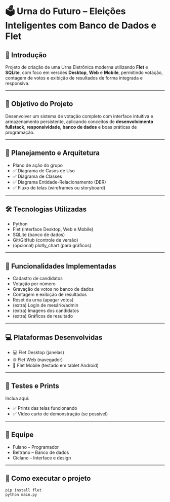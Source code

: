 # 🗳️ Urna do Futuro – Eleições Inteligentes com Banco de Dados e Flet

## 📘 Introdução

Projeto de criação de uma Urna Eletrônica moderna utilizando **Flet** e **SQLite**, com foco em versões **Desktop**, **Web** e **Mobile**, permitindo votação, contagem de votos e exibição de resultados de forma integrada e responsiva.

---

## 🎯 Objetivo do Projeto

Desenvolver um sistema de votação completo com interface intuitiva e armazenamento persistente, aplicando conceitos de **desenvolvimento fullstack**, **responsividade**, **banco de dados** e boas práticas de programação.

---

## 🧠 Planejamento e Arquitetura

- Plano de ação do grupo
- ✅ Diagrama de Casos de Uso
- ✅ Diagrama de Classes
- ✅ Diagrama Entidade-Relacionamento (DER)
- ✅ Fluxo de telas (wireframes ou storyboard)

---

## 🛠️ Tecnologias Utilizadas

- Python
- Flet (interface Desktop, Web e Mobile)
- SQLite (banco de dados)
- Git/GitHub (controle de versão)
- (opcional) plotly_chart (para gráficos)

---

## 🧩 Funcionalidades Implementadas

- Cadastro de candidatos
- Votação por número
- Gravação de votos no banco de dados
- Contagem e exibição de resultados
- Reset da urna (apagar votos)
- (extra) Login de mesário/admin
- (extra) Imagens dos candidatos
- (extra) Gráficos de resultado

---

## 💻 Plataformas Desenvolvidas

- 💻 Flet Desktop (janelas)
- 🌐 Flet Web (navegador)
- 📱 Flet Mobile (testado em tablet Android)

---

## 🧪 Testes e Prints

Inclua aqui:
- ✅ Prints das telas funcionando
- ✅ Vídeo curto de demonstração (se possível)

---

## 👥 Equipe

- Fulano – Programador
- Beltrano – Banco de dados
- Ciclano – Interface e design

---

## 📂 Como executar o projeto

```bash
pip install flet
python main.py
